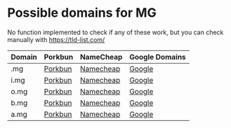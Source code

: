 # Possible domains for MG

No function implemented to check if any of these work, but you can check manually with https://tld-list.com/

| Domain | Porkbun | NameCheap | Google Domains |
|---|---|---|---|
| .mg | [Porkbun](https://porkbun.com/checkout/search?prb=e814663da1&tlds=&idnLanguage=&search=search&q=.mg) | [Namecheap](https://www.namecheap.com/domains/registration/results/?domain=.mg) | [Google](https://domains.google.com/registrar/search?searchTerm=.mg) |
| i.mg | [Porkbun](https://porkbun.com/checkout/search?prb=e814663da1&tlds=&idnLanguage=&search=search&q=i.mg) | [Namecheap](https://www.namecheap.com/domains/registration/results/?domain=i.mg) | [Google](https://domains.google.com/registrar/search?searchTerm=i.mg) |
| o.mg | [Porkbun](https://porkbun.com/checkout/search?prb=e814663da1&tlds=&idnLanguage=&search=search&q=o.mg) | [Namecheap](https://www.namecheap.com/domains/registration/results/?domain=o.mg) | [Google](https://domains.google.com/registrar/search?searchTerm=o.mg) |
| b.mg | [Porkbun](https://porkbun.com/checkout/search?prb=e814663da1&tlds=&idnLanguage=&search=search&q=b.mg) | [Namecheap](https://www.namecheap.com/domains/registration/results/?domain=b.mg) | [Google](https://domains.google.com/registrar/search?searchTerm=b.mg) |
| a.mg | [Porkbun](https://porkbun.com/checkout/search?prb=e814663da1&tlds=&idnLanguage=&search=search&q=a.mg) | [Namecheap](https://www.namecheap.com/domains/registration/results/?domain=a.mg) | [Google](https://domains.google.com/registrar/search?searchTerm=a.mg) |
